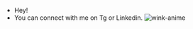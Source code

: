 - Hey!
- You can connect with me on Tg or Linkedin.
![wink-anime](https://github.com/Veinqt9/Veinqt9/assets/90092473/60520ed6-0d06-4e97-bf84-fd155a899b48)
